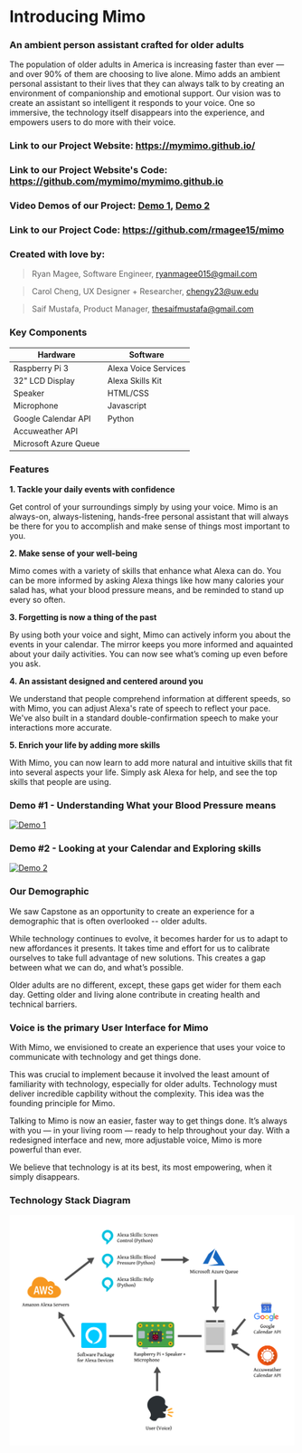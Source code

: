 # Introducing Mimo
### An ambient person assistant crafted for older adults

The population of older adults in America is increasing faster than ever — and over 90% of them are choosing to live alone. 
Mimo adds an ambient personal assistant to their lives that they can always talk to by creating an environment of companionship and emotional support. Our vision was to create an assistant so intelligent it responds to your voice. One so immersive, the technology itself disappears into the experience, and empowers users to do more with their voice. 

### Link to our Project Website: https://mymimo.github.io/

### Link to our Project Website's Code: https://github.com/mymimo/mymimo.github.io

### Video Demos of our Project: [Demo 1](), [Demo 2]()

### Link to our Project Code: https://github.com/rmagee15/mimo

### Created with love by:
> Ryan Magee, Software Engineer, ryanmagee015@gmail.com

> Carol Cheng, UX Designer + Researcher, chengy23@uw.edu

> Saif Mustafa, Product Manager, thesaifmustafa@gmail.com


### Key Components

| Hardware              | Software             |
| -------------------   |--------------------  |
| Raspberry Pi 3        | Alexa Voice Services |
| 32" LCD Display       | Alexa Skills Kit     |
| Speaker               | HTML/CSS             |
| Microphone            | Javascript           |
| Google Calendar API   | Python               |
| Accuweather API       |                      |
| Microsoft Azure Queue |                      |


### Features

**1. Tackle your daily events with confidence**

Get control of your surroundings simply by using your voice. Mimo is an always-on, always-listening, hands-free personal assistant that will always be there for you to accomplish and make sense of things most important to you.

**2. Make sense of your well-being**

Mimo comes with a variety of skills that enhance what Alexa can do. You can be more informed by asking Alexa things like how many calories your salad has, what your blood pressure means, and be reminded to stand up every so often.

**3. Forgetting is now a thing of the past**

By using both your voice and sight, Mimo can actively inform you about the events in your calendar. The mirror keeps you more informed and aquainted about your daily activities. You can now see what’s coming up even before you ask.

**4. An assistant designed and centered around you**

We understand that people comprehend information at different speeds, so with Mimo, you can adjust Alexa's rate of speech to reflect your pace. We've also built in a standard double-confirmation speech to make your interactions more accurate.

**5. Enrich your life by adding more skills**

With Mimo, you can now learn to add more natural and intuitive skills that fit into several aspects your life. Simply ask Alexa for help, and see the top skills that people are using.

### Demo #1 - Understanding What your Blood Pressure means

[![Demo 1](https://img.youtube.com/vi/zmxw1mLzsIk/0.jpg)](https://www.youtube.com/watch?v=zmxw1mLzsIk)


### Demo #2 - Looking at your Calendar and Exploring skills

[![Demo 2](https://img.youtube.com/vi/bl2Kor7aM2Y/0.jpg)](https://www.youtube.com/watch?v=bl2Kor7aM2Y)

### Our Demographic

We saw Capstone as an opportunity to create an experience for a 
demographic that is often overlooked -- older adults. 


While technology continues to evolve, it becomes harder for 
us to adapt to new affordances it presents. It takes time and 
effort for us to calibrate ourselves to take full advantage of 
new solutions. This creates a gap between what we can do, 
and what’s possible. 

Older adults are no different, except, these gaps get wider for 
them each day. Getting older and living alone contribute in 
creating health and technical barriers. 

### Voice is the primary User Interface for Mimo

With Mimo, we envisioned to create an experience that uses your voice to 
communicate with technology and get things done. 

This was crucial to implement because it involved the least amount of familiarity 
with technology, especially for older adults. Technology must deliver incredible 
capbility without the complexity. This idea was the founding principle for Mimo. 

Talking to Mimo is now an easier, faster way to get things done. It’s always with 
you — in your living room — ready to help throughout your day. With a redesigned 
interface and new, more adjustable voice, Mimo is more powerful than ever. 

We believe that technology is at its best, its most empowering, when it simply disappears.

### Technology Stack Diagram

![Technology Stack Diagram](/technologies2.jpg)

